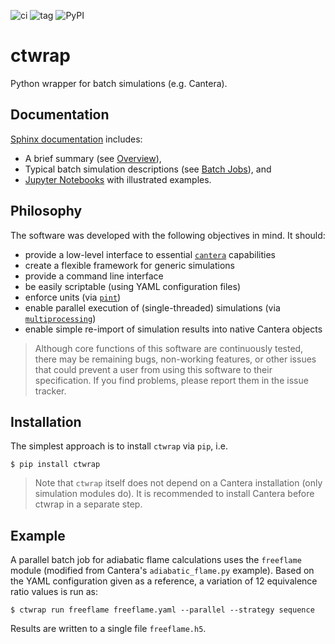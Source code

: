 ![ci](https://github.com/microcombustion/ctwrap/workflows/CI/badge.svg)
![tag](https://img.shields.io/github/v/tag/microcombustion/ctwrap)
![PyPI](https://img.shields.io/pypi/v/ctwrap?color=lightblue)

# ctwrap

Python wrapper for batch simulations (e.g. Cantera).

## Documentation

[Sphinx documentation](https://microcombustion.github.io/ctwrap/) includes:

* A brief summary (see [Overview](https://microcombustion.github.io/ctwrap/overview.html)),
* Typical batch simulation descriptions (see [Batch Jobs](https://microcombustion.github.io/ctwrap/pages/batch.html)), and
* [Jupyter Notebooks](https://microcombustion.github.io/ctwrap/examples/jupyter.html) with illustrated examples.

## Philosophy

The software was developed with the following objectives in mind. It should:

* provide a low-level interface to essential [`cantera`](https://cantera.org/)
  capabilities
* create a flexible framework for generic simulations
* provide a command line interface
* be easily scriptable (using YAML configuration files)
* enforce units (via [`pint`](https://pint.readthedocs.io/en/stable/))
* enable parallel execution of (single-threaded) simulations (via
  [`multiprocessing`](https://docs.python.org/3/library/multiprocessing.html))
* enable simple re-import of simulation results into native Cantera objects

> Although core functions of this software are continuously tested, there
  may be remaining bugs, non-working features, or other issues that could prevent a user from using this software to their specification. If you find problems, please report them in the issue tracker.

## Installation

The simplest approach is to install `ctwrap` via `pip`, i.e.

```
$ pip install ctwrap
```

> Note that `ctwrap` itself does not depend on a Cantera installation (only
  simulation modules do). It is recommended to install Cantera before ctwrap in a separate step.

## Example

A parallel batch job for adiabatic flame calculations uses the `freeflame` module (modified from Cantera's `adiabatic_flame.py` example). Based on the YAML configuration given as a reference, a variation of 12 equivalence ratio values is run as:

```
$ ctwrap run freeflame freeflame.yaml --parallel --strategy sequence
```

Results are written to a single file `freeflame.h5`.
